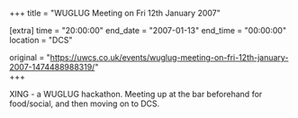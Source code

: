 +++
title = "WUGLUG Meeting on Fri 12th January 2007"

[extra]
time = "20:00:00"
end_date = "2007-01-13"
end_time = "00:00:00"
location = "DCS"

original = "https://uwcs.co.uk/events/wuglug-meeting-on-fri-12th-january-2007-1474488988319/"    
+++

XING - a WUGLUG hackathon. Meeting up at the bar beforehand for food/social, and then moving on to DCS.

